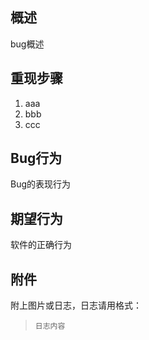 ## 概述
bug概述

## 重现步骤
1. aaa
2. bbb
3. ccc

## Bug行为
Bug的表现行为

## 期望行为
软件的正确行为

## 附件
附上图片或日志，日志请用格式：
 
> ```
> 日志内容
> ```
